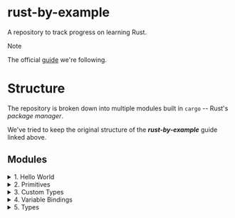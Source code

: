 # rust-by-example
A repository to track progress on learning Rust.

> [!NOTE]
> The official [guide](https://doc.rust-lang.org/rust-by-example/index.html) we're following.

# Structure
The repository is broken down into multiple modules built in `cargo` -- Rust's *package manager*. 

We've tried to keep the original structure of the ***rust-by-example*** guide linked above.

## Modules
<details>
<summary>1. Hello World</summary>

- [hello-world program](./1-hello-world/hello-world/)
- [Formatted print](./1-hello-world/formatted-print/)
- [Formatted Debug](./1-hello-world/formatted-debug/)
- [Formatted Display](./1-hello-world/formatted-display/)
    - [Testcase: List](./1-hello-world/formatted-display/src/main.rs#L32-L52)
</details>

<details>
<summary>2. Primitives</summary>

- [Primitives](./2-primitives/primitives)
- [Literals and Operators](./2-primitives/literals-and-operators/)
- [Tuples](./2-primitives/tuples)
- [Arrays and Slices](./2-primitives/arrays-and-slices/)
</details>

<details>
<summary>3. Custom Types</summary>

- [Structures](./3-custom-types/structures/)
    - [Testcase: Rectangle area](./3-custom-types/structures/src/main.rs#L72-L79)
- [Enums](./3-custom-types/enums/)
    - [Definition](./3-custom-types/enums/definition/)
    - [Use](./3-custom-types/enums/use-scoping/)
    - [C-like](./3-custom-types/enums/c-like/)
    - [Testcase: linked-list](./3-custom-types/enums/testcase-linked-list/)
- [Constants](./3-custom-types/constants/)
</details>

<details>
<summary>4. Variable Bindings</summary>

- [Binding](./4-variable-bindings/binding/)
- [Scope and Shadowing](./4-variable-bindings/scope-and-shadowing/)
- [Declare first](./4-variable-bindings/declare-first/)
- [Freezing](./4-variable-bindings/freezing/)
</details>

<details>
<summary>5. Types</summary>

- [Casting](./5-types/casting)
- [Literals](./5-types/literals)
- [Inference](./5-types/inference)
- [Aliasing](./5-types/aliasing)
</details>
